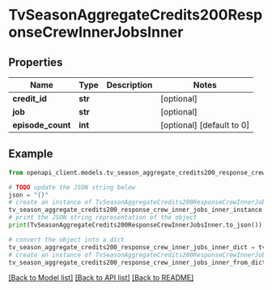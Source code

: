 # TvSeasonAggregateCredits200ResponseCrewInnerJobsInner


## Properties

Name | Type | Description | Notes
------------ | ------------- | ------------- | -------------
**credit_id** | **str** |  | [optional] 
**job** | **str** |  | [optional] 
**episode_count** | **int** |  | [optional] [default to 0]

## Example

```python
from openapi_client.models.tv_season_aggregate_credits200_response_crew_inner_jobs_inner import TvSeasonAggregateCredits200ResponseCrewInnerJobsInner

# TODO update the JSON string below
json = "{}"
# create an instance of TvSeasonAggregateCredits200ResponseCrewInnerJobsInner from a JSON string
tv_season_aggregate_credits200_response_crew_inner_jobs_inner_instance = TvSeasonAggregateCredits200ResponseCrewInnerJobsInner.from_json(json)
# print the JSON string representation of the object
print(TvSeasonAggregateCredits200ResponseCrewInnerJobsInner.to_json())

# convert the object into a dict
tv_season_aggregate_credits200_response_crew_inner_jobs_inner_dict = tv_season_aggregate_credits200_response_crew_inner_jobs_inner_instance.to_dict()
# create an instance of TvSeasonAggregateCredits200ResponseCrewInnerJobsInner from a dict
tv_season_aggregate_credits200_response_crew_inner_jobs_inner_from_dict = TvSeasonAggregateCredits200ResponseCrewInnerJobsInner.from_dict(tv_season_aggregate_credits200_response_crew_inner_jobs_inner_dict)
```
[[Back to Model list]](../README.md#documentation-for-models) [[Back to API list]](../README.md#documentation-for-api-endpoints) [[Back to README]](../README.md)


